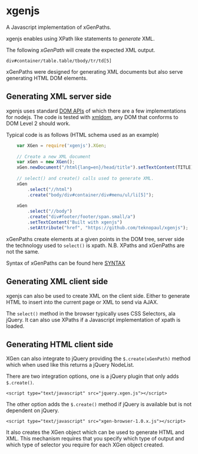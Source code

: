 # xgenjs

A Javascript implementation of xGenPaths.

xgenjs enables using XPath like statements to _generate_ XML.

The following _xGenPath_ will create the expected XML output.

    div#container/table.table/tbody/tr/td[5]

xGenPaths were designed for generating XML documents but also serve generating HTML DOM elements.

## Generating XML server side

xgenjs uses standard [DOM APIs](https://developer.mozilla.org/en-US/docs/Web/API/DOMImplementation) of which there are a few implementations for nodejs.
The code is tested with [xmldom](https://github.com/jindw/xmldom), any DOM that conforms to DOM Level 2 should work.

Typical code is as follows (HTML schema used as an example)

````javascript
    var XGen = require('xgenjs').XGen;
    
    // Create a new XML document
    var xGen = new XGen();
    xGen.newDocument("/html{lang=en}/head/title").setTextContent(TITLE);
    
    // select() and create() calls used to generate XML.
    xGen
        .select("//html")
        .create("body/div#container/div#menu/ul/li[5]");
    
    xGen
        .select("//body")
        .create("div#footer/footer/span.small/a")
        .setTextContent("Built with xgenjs")
        .setAttribute("href", "https://github.com/teknopaul/xgenjs");
````

xGenPaths create elements at a given points in the DOM tree, server side the technology used to `select()` is xpath. 
N.B. XPaths and xGenPaths are not the same.

Syntax of xGenPaths can be found here [SYNTAX](https://github.com/teknopaul/generation-x/blob/master/SYNTAX.md)

## Generating XML client side

xgenjs can also be used to create XML on the client side. Either to generate HTML to insert into the current page or XML to send via AJAX.

The `select()` method in the browser typically uses CSS Selectors, ala jQuery. It can also use XPaths if a Javascript implementation of xpath is loaded.

## Generating HTML client side

XGen can also integrate to jQuery providing the `$.create(xGenPath)` method which when used like this returns a jQuery NodeList.

There are two integration options, one is a jQuery plugin that only adds `$.create()`. 

    <script type="text/javascript" src="jquery.xgen.js"></script>


The other option adds the `$.create()` method if jQuery is available but is not dependent on jQuery. 

    <script type="text/javascript" src="xgen-browser-1.0.x.js"></script>

It also creates the XGen object which can be used to generate HTML and XML.
This mechanism requires that you specify which type of output and which type of selector you require for each XGen object created.
